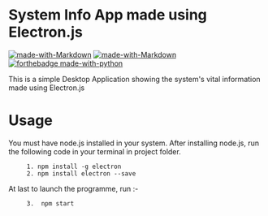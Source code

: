# System Info App made using Electron.js

[![made-with-Markdown](https://img.shields.io/badge/Made%20with-HTML-1f425f.svg)](http://commonmark.org)
[![made-with-Markdown](https://img.shields.io/badge/Made%20with-Bootstrap-1f425f.svg)](http://commonmark.org)
[![forthebadge made-with-python](http://ForTheBadge.com/images/badges/made-with-electronJS.svg)](https:/www.python.org/)

This is a simple Desktop Application showing the system's vital information made using Electron.js

# Usage

You must have node.js installed in your system. After installing node.js, run the following code in your terminal in project folder.

         1. npm install -g electron
         2. npm install electron --save

At last to launch the programme, run :-

         3.  npm start
